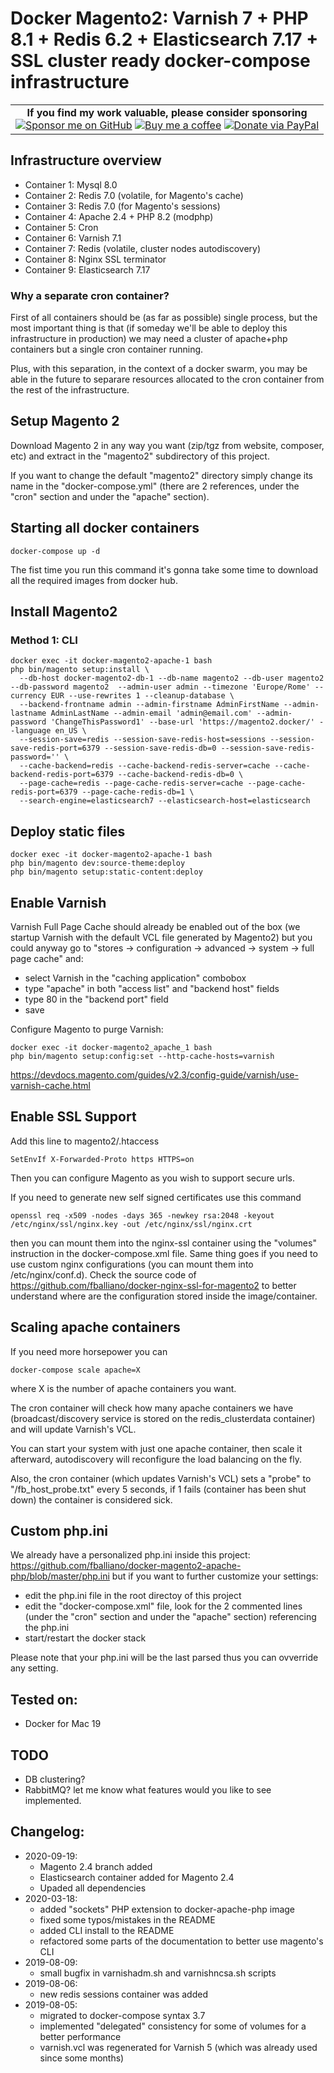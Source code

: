 # Docker Magento2: Varnish 7 + PHP 8.1 + Redis 6.2 + Elasticsearch 7.17 + SSL cluster ready docker-compose infrastructure

<table><tr><td align=center>
<strong>If you find my work valuable, please consider sponsoring</strong><br />
<a href="https://github.com/sponsors/fballiano" target=_blank title="Sponsor me on GitHub"><img src="https://img.shields.io/badge/sponsor-30363D?style=for-the-badge&logo=GitHub-Sponsors&logoColor=#white" alt="Sponsor me on GitHub" /></a>
<a href="https://www.buymeacoffee.com/fballiano" target=_blank title="Buy me a coffee"><img src="https://img.shields.io/badge/Buy_Me_A_Coffee-FFDD00?style=for-the-badge&logo=buy-me-a-coffee&logoColor=black" alt="Buy me a coffee" /></a>
<a href="https://www.paypal.com/paypalme/fabrizioballiano" target=_blank title="Donate via PayPal"><img src="https://img.shields.io/badge/PayPal-00457C?style=for-the-badge&logo=paypal&logoColor=white" alt="Donate via PayPal" /></a>
</td></tr></table>

## Infrastructure overview
* Container 1: Mysql 8.0
* Container 2: Redis 7.0 (volatile, for Magento's cache)
* Container 3: Redis 7.0 (for Magento's sessions)
* Container 4: Apache 2.4 + PHP 8.2 (modphp)
* Container 5: Cron
* Container 6: Varnish 7.1
* Container 7: Redis (volatile, cluster nodes autodiscovery)
* Container 8: Nginx SSL terminator
* Container 9: Elasticsearch 7.17

### Why a separate cron container?
First of all containers should be (as far as possible) single process, but the most important thing is that (if someday we'll be able to deploy this infrastructure in production) we may need a cluster of apache+php containers but a single cron container running.

Plus, with this separation, in the context of a docker swarm, you may be able in the future to separare resources allocated to the cron container from the rest of the infrastructure.

## Setup Magento 2

Download Magento 2 in any way you want (zip/tgz from website, composer, etc) and extract in the "magento2" subdirectory of this project.

If you want to change the default "magento2" directory simply change its name in the "docker-compose.yml" (there are 2 references, under the "cron" section and under the "apache" section).

## Starting all docker containers
```
docker-compose up -d
```
The fist time you run this command it's gonna take some time to download all the required images from docker hub.

## Install Magento2

### Method 1: CLI
```
docker exec -it docker-magento2-apache-1 bash
php bin/magento setup:install \
  --db-host docker-magento2-db-1 --db-name magento2 --db-user magento2 --db-password magento2  --admin-user admin --timezone 'Europe/Rome' --currency EUR --use-rewrites 1 --cleanup-database \
  --backend-frontname admin --admin-firstname AdminFirstName --admin-lastname AdminLastName --admin-email 'admin@email.com' --admin-password 'ChangeThisPassword1' --base-url 'https://magento2.docker/' --language en_US \
  --session-save=redis --session-save-redis-host=sessions --session-save-redis-port=6379 --session-save-redis-db=0 --session-save-redis-password='' \
  --cache-backend=redis --cache-backend-redis-server=cache --cache-backend-redis-port=6379 --cache-backend-redis-db=0 \
  --page-cache=redis --page-cache-redis-server=cache --page-cache-redis-port=6379 --page-cache-redis-db=1 \
  --search-engine=elasticsearch7 --elasticsearch-host=elasticsearch
```

## Deploy static files
```
docker exec -it docker-magento2-apache-1 bash
php bin/magento dev:source-theme:deploy
php bin/magento setup:static-content:deploy
```

## Enable Varnish
Varnish Full Page Cache should already be enabled out of the box (we startup Varnish with the default VCL file generated by Magento2) but you could anyway go to "stores -> configuration -> advanced -> system -> full page cache" and:
* select Varnish in the "caching application" combobox
* type "apache" in both "access list" and "backend host" fields
* type 80 in the "backend port" field
* save

Configure Magento to purge Varnish:

```
docker exec -it docker-magento2_apache_1 bash
php bin/magento setup:config:set --http-cache-hosts=varnish
```

https://devdocs.magento.com/guides/v2.3/config-guide/varnish/use-varnish-cache.html

## Enable SSL Support
Add this line to magento2/.htaccess
```
SetEnvIf X-Forwarded-Proto https HTTPS=on
```
Then you can configure Magento as you wish to support secure urls.

If you need to generate new self signed certificates use this command
```
openssl req -x509 -nodes -days 365 -newkey rsa:2048 -keyout /etc/nginx/ssl/nginx.key -out /etc/nginx/ssl/nginx.crt
```
then you can mount them into the nginx-ssl container using the "volumes" instruction in the docker-compose.xml file. Same thing goes if you need to use custom nginx configurations (you can mount them into /etc/nginx/conf.d). Check the source code of https://github.com/fballiano/docker-nginx-ssl-for-magento2 to better understand where are the configuration stored inside the image/container.

## Scaling apache containers
If you need more horsepower you can
```
docker-compose scale apache=X
```
where X is the number of apache containers you want.

The cron container will check how many apache containers we have (broadcast/discovery service is stored on the redis_clusterdata container) and will update Varnish's VCL.

You can start your system with just one apache container, then scale it afterward, autodiscovery will reconfigure the load balancing on the fly.

Also, the cron container (which updates Varnish's VCL) sets a "probe" to "/fb_host_probe.txt" every 5 seconds, if 1 fails (container has been shut down) the container is considered sick.

## Custom php.ini
We already have a personalized php.ini inside this project: https://github.com/fballiano/docker-magento2-apache-php/blob/master/php.ini but if you want to further customize your settings:
- edit the php.ini file in the root directoy of this project
- edit the "docker-compose.xml" file, look for the 2 commented lines (under the "cron" section and under the "apache" section) referencing the php.ini
- start/restart the docker stack

Please note that your php.ini will be the last parsed thus you can ovverride any setting.

## Tested on:
* Docker for Mac 19

## TODO
* DB clustering?
* RabbitMQ?
let me know what features would you like to see implemented.

## Changelog:
* 2020-09-19:
  * Magento 2.4 branch added
  * Elasticsearch container added for Magento 2.4
  * Upaded all dependencies
* 2020-03-18:
  * added "sockets" PHP extension to docker-apache-php image
  * fixed some typos/mistakes in the README
  * added CLI install to the README
  * refactored some parts of the documentation to better use magento's CLI
* 2019-08-09:
  * small bugfix in varnishadm.sh and varnishncsa.sh scripts
* 2019-08-06:
  * new redis sessions container was added
* 2019-08-05:
  * migrated to docker-compose syntax 3.7
  * implemented "delegated" consistency for some of volumes for a better performance
  * varnish.vcl was regenerated for Varnish 5 (which was already used since some months)
